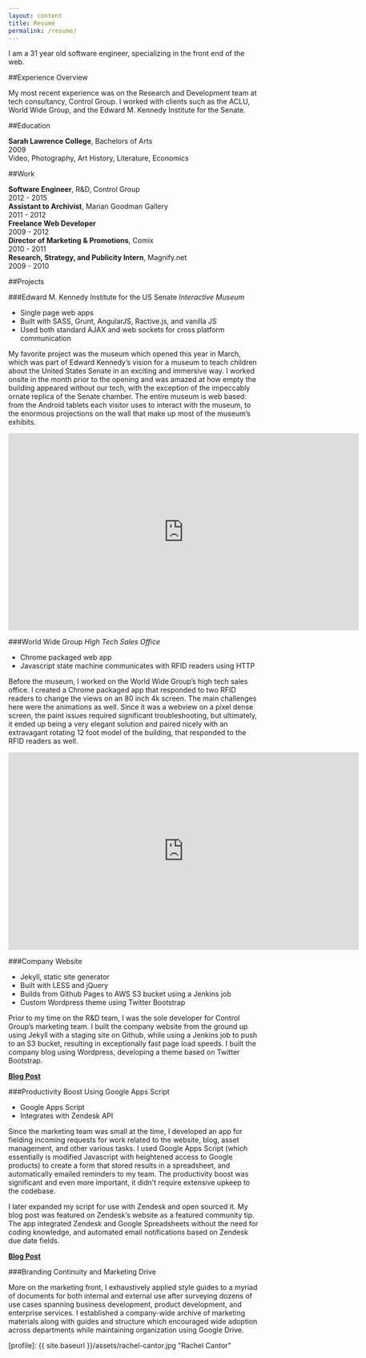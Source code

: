 ```yaml
---
layout: content
title: Resumé
permalink: /resume/
---
```


I am a 31 year old software engineer, specializing in the front end of the web.

##Experience Overview

My most recent experience was on the Research and Development team at tech consultancy, Control Group. I worked with clients such as the ACLU, World Wide Group, and the Edward M. Kennedy Institute for the Senate.

##Education

<div horizontal justified layout>
	<div flex two><b>Sarah Lawrence College</b>, Bachelors of Arts</div>
	<div flex>2009</div>
</div>
<div horizontal justified layout>
	<div flex two> Video, Photography, Art History, Literature, Economics</div>
</div>

##Work

<div horizontal justified layout>
	<div flex two><b>Software Engineer</b>, R&D, Control Group</div>
	<div flex>2012 - 2015</div>
</div>

<div horizontal justified layout>
	<div flex two><b>Assistant to Archivist</b>, Marian Goodman Gallery</div>
	<div flex>2011 - 2012</div>
</div>

<div horizontal justified layout>
	<div flex two><b>Freelance Web Developer</b></div>
	<div flex>2009 - 2012</div>
</div>

<div horizontal justified layout>
	<div flex two><b>Director of Marketing & Promotions</b>, Comix</div>
	<div flex>2010 - 2011</div>
</div>

<div horizontal justified layout>
	<div flex two><b>Research, Strategy, and Publicity Intern</b>, Magnify.net</div>
	<div flex>2009 - 2010</div>
</div>

##Projects

###Edward M. Kennedy Institute for the US Senate
*Interactive Museum*

 - Single page web apps
 - Built with SASS, Grunt, AngularJS, Ractive.js, and vanilla JS
 - Used both standard AJAX and web sockets for cross platform communication

My favorite project was the museum which opened this year in March, which was part of Edward Kennedy’s vision for a museum to teach children about the United States Senate in an exciting and immersive way. I worked onsite in the month prior to the opening and was amazed at how empty the building appeared without our tech, with the exception of the impeccably ornate replica of the Senate chamber. The entire museum is web based: from the Android tablets each visitor uses to interact with the museum, to the enormous projections on the wall that make up most of the museum’s exhibits.

<iframe src="https://player.vimeo.com/video/123413904?title=0&byline=0&portrait=0" width="700" height="393" frameborder="0" webkitallowfullscreen mozallowfullscreen allowfullscreen></iframe>

###World Wide Group
*High Tech Sales Office*

 - Chrome packaged web app
 - Javascript state machine communicates with RFID readers using HTTP

Before the museum, I worked on the World Wide Group’s high tech sales office. I created a Chrome packaged app that responded to two RFID readers to change the views on an 80 inch 4k screen. The main challenges here were the animations as well. Since it was a webview on a pixel dense screen, the paint issues required significant troubleshooting, but ultimately, it ended up being a very elegant solution and paired nicely with an extravagant rotating 12 foot model of the building, that responded to the RFID readers as well.

<iframe src="https://player.vimeo.com/video/117630050?title=0&byline=0&portrait=0" width="700" height="394" frameborder="0" webkitallowfullscreen mozallowfullscreen allowfullscreen></iframe>

###Company Website

 - Jekyll, static site generator
 - Built with LESS and jQuery
 - Builds from Github Pages to AWS S3 bucket using a Jenkins job
 - Custom Wordpress theme using Twitter Bootstrap

Prior to my time on the R&D team, I was the sole developer for Control Group’s marketing team. I built the company website from the ground up using Jekyll with a staging site on Github, while using a Jenkins job to push to an S3 bucket, resulting in exceptionally fast page load speeds. I built the company blog using Wordpress, developing a theme based on Twitter Bootstrap.

**[Blog Post][6]**

###Productivity Boost Using Google Apps Script

 - Google Apps Script
 - Integrates with Zendesk API

Since the marketing team was small at the time, I developed an app for fielding incoming requests for work related to the website, blog, asset management, and other various tasks. I used Google Apps Script (which essentially is modified Javascript with heightened access to Google products) to create a form that stored results in a spreadsheet, and automatically emailed reminders to my team. The productivity boost was significant and even more important, it didn’t require extensive upkeep to the codebase.

I later expanded my script for use with Zendesk and open sourced it. My blog post was featured on Zendesk’s website as a featured community tip. The app integrated Zendesk and Google Spreadsheets without the need for coding knowledge, and automated email notifications based on Zendesk due date fields.

**[Blog Post][7]**

###Branding Continuity and Marketing Drive

More on the marketing front, I exhaustively applied style guides to a myriad of documents for both internal and external use after surveying dozens of use cases spanning business development, product development, and enterprise services. I established a company-wide archive of marketing materials along with guides and structure which encouraged wide adoption across departments while maintaining organization using Google Drive.

  [2]: http://www.controlgroup.com/edward-m-kennedy-institute.html
  [3]: https://vimeo.com/123413904
  [4]: http://www.controlgroup.com/world-wide-group.html
  [5]: https://vimeo.com/117630050
  [6]: http://blog.controlgroup.com/2012/10/19/controlgroup-com-built-using-jekyll
  [7]: https://www.zendesk.com/blog/community-tip-connecting-zendesk-google-spreadsheets

[profile]: {{ site.baseurl }}/assets/rachel-cantor.jpg "Rachel Cantor"

